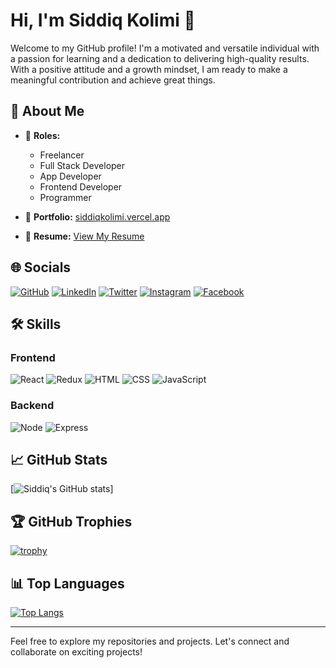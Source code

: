 # Hi, I'm Siddiq Kolimi 👋

Welcome to my GitHub profile! I'm a motivated and versatile individual with a passion for learning and a dedication to delivering high-quality results. With a positive attitude and a growth mindset, I am ready to make a meaningful contribution and achieve great things.

## 🚀 About Me

- 🌟 **Roles:**
  - Freelancer
  - Full Stack Developer
  - App Developer
  - Frontend Developer
  - Programmer

- 💼 **Portfolio:** [siddiqkolimi.vercel.app](https://siddiqkolimi.vercel.app/)
- 📄 **Resume:** [View My Resume](https://drive.google.com/file/d/1PXEsdm0r6fIRyUynaCLEV2Oeg1lFVGmn/view?usp=sharing)

## 🌐 Socials

[![GitHub](https://img.shields.io/badge/GitHub-181717?style=for-the-badge&logo=github)](https://github.com/Siddiq3)
[![LinkedIn](https://img.shields.io/badge/LinkedIn-0077B5?style=for-the-badge&logo=linkedin)](https://www.linkedin.com/in/siddiq-kolimi-a371a9192)
[![Twitter](https://img.shields.io/badge/Twitter-1DA1F2?style=for-the-badge&logo=twitter)](https://twitter.com/siddiqkolimi)
[![Instagram](https://img.shields.io/badge/Instagram-E4405F?style=for-the-badge&logo=instagram)](https://www.instagram.com/siddiqkolimi/)
[![Facebook](https://img.shields.io/badge/Facebook-1877F2?style=for-the-badge&logo=facebook)](https://www.facebook.com/siddiqkolimi/)

## 🛠️ Skills

### Frontend

![React](https://img.shields.io/badge/React-61DAFB?style=for-the-badge&logo=react&logoColor=white)
![Redux](https://img.shields.io/badge/Redux-764ABC?style=for-the-badge&logo=redux&logoColor=white)
![HTML](https://img.shields.io/badge/HTML-E34F26?style=for-the-badge&logo=html5&logoColor=white)
![CSS](https://img.shields.io/badge/CSS-1572B6?style=for-the-badge&logo=css3&logoColor=white)
![JavaScript](https://img.shields.io/badge/JavaScript-F7DF1E?style=for-the-badge&logo=javascript&logoColor=black)

### Backend

![Node](https://img.shields.io/badge/Node.js-339933?style=for-the-badge&logo=node.js&logoColor=white)
![Express](https://img.shields.io/badge/Express.js-000000?style=for-the-badge&logo=express&logoColor=white)

## 📈 GitHub Stats

[![Siddiq's GitHub stats](https://github-readme-stats.vercel.app/api?username=Siddiq3&show_icons=true&theme=radical)]

## 🏆 GitHub Trophies

[![trophy](https://github-profile-trophy.vercel.app/?username=Siddiq3&theme=onedark)](https://github.com/ryo-ma/github-profile-trophy)

## 📊 Top Languages

[![Top Langs](https://github-readme-stats.vercel.app/api/top-langs/?username=Siddiq3&layout=compact&theme=radical)](https://github.com/anuraghazra/github-readme-stats)

---

Feel free to explore my repositories and projects. Let's connect and collaborate on exciting projects!
